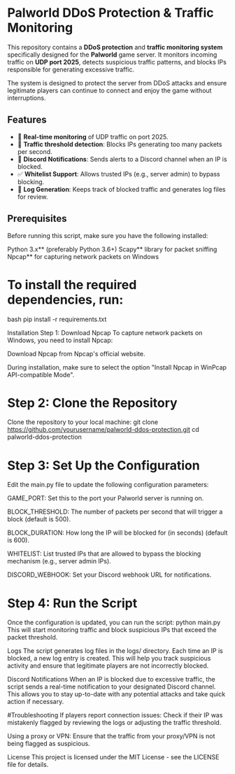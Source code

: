 # Palworld DDoS Protection & Traffic Monitoring

This repository contains a **DDoS protection** and **traffic monitoring system** specifically designed for the **Palworld** game server. It monitors incoming traffic on **UDP port 2025**, detects suspicious traffic patterns, and blocks IPs responsible for generating excessive traffic.

The system is designed to protect the server from DDoS attacks and ensure legitimate players can continue to connect and enjoy the game without interruptions.

## Features

- 🚀 **Real-time monitoring** of UDP traffic on port 2025.
- 🚨 **Traffic threshold detection**: Blocks IPs generating too many packets per second.
- 📢 **Discord Notifications**: Sends alerts to a Discord channel when an IP is blocked.
- ✅ **Whitelist Support**: Allows trusted IPs (e.g., server admin) to bypass blocking.
- 📝 **Log Generation**: Keeps track of blocked traffic and generates log files for review.

## Prerequisites

Before running this script, make sure you have the following installed:

Python 3.x** (preferably Python 3.6+)
Scapy** library for packet sniffing
Npcap** for capturing network packets on Windows

# To install the required dependencies, run:

bash
pip install -r requirements.txt

Installation
Step 1: Download Npcap
To capture network packets on Windows, you need to install Npcap:

Download Npcap from Npcap's official website.

During installation, make sure to select the option "Install Npcap in WinPcap API-compatible Mode".

# Step 2: Clone the Repository
Clone the repository to your local machine:
git clone https://github.com/yourusername/palworld-ddos-protection.git
cd palworld-ddos-protection

# Step 3: Set Up the Configuration
Edit the main.py file to update the following configuration parameters:

GAME_PORT: Set this to the port your Palworld server is running on.

BLOCK_THRESHOLD: The number of packets per second that will trigger a block (default is 500).

BLOCK_DURATION: How long the IP will be blocked for (in seconds) (default is 600).

WHITELIST: List trusted IPs that are allowed to bypass the blocking mechanism (e.g., server admin IPs).

DISCORD_WEBHOOK: Set your Discord webhook URL for notifications.

# Step 4: Run the Script
Once the configuration is updated, you can run the script:
python main.py
This will start monitoring traffic and block suspicious IPs that exceed the packet threshold.

Logs
The script generates log files in the logs/ directory. Each time an IP is blocked, a new log entry is created. This will help you track suspicious activity and ensure that legitimate players are not incorrectly blocked.

Discord Notifications
When an IP is blocked due to excessive traffic, the script sends a real-time notification to your designated Discord channel. This allows you to stay up-to-date with any potential attacks and take quick action if necessary.

#Troubleshooting
If players report connection issues: Check if their IP was mistakenly flagged by reviewing the logs or adjusting the traffic threshold.

Using a proxy or VPN: Ensure that the traffic from your proxy/VPN is not being flagged as suspicious.

License
This project is licensed under the MIT License - see the LICENSE file for details.

